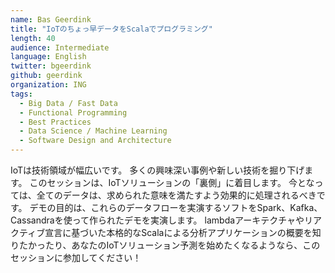 ```yaml
---
name: Bas Geerdink
title: "IoTのちょっ早データをScalaでプログラミング"
length: 40
audience: Intermediate
language: English
twitter: bgeerdink
github: geerdink
organization: ING
tags:
  - Big Data / Fast Data
  - Functional Programming
  - Best Practices
  - Data Science / Machine Learning
  - Software Design and Architecture
---
```

IoTは技術領域が幅広いです。
多くの興味深い事例や新しい技術を掘り下げます。
このセッションは、IoTソリューションの「裏側」に着目します。
今となっては、全てのデータは、求められた意味を満たすよう効果的に処理されるべきです。
デモの目的は、これらのデータフローを実演するソフトをSpark、Kafka、Cassandraを使って作られたデモを実演します。
lambdaアーキテクチャやリアクティブ宣言に基づいた本格的なScalaによる分析アプリケーションの概要を知りたかったり、あなたのIoTソリューション予測を始めたくなるようなら、このセッションに参加してください！

